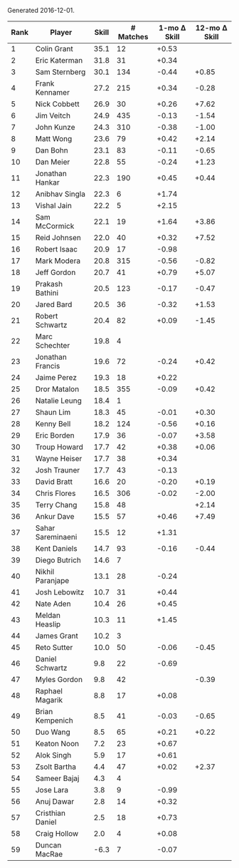 Generated 2016-12-01.

| Rank | Player            | Skill | # Matches | 1-mo Δ Skill | 12-mo Δ Skill |
|------|-------------------|-------|-----------|--------------|---------------|
|    1 | Colin Grant       |  35.1 |        12 |        +0.53 |               |
|    2 | Eric Katerman     |  31.8 |        31 |        +0.34 |               |
|    3 | Sam Sternberg     |  30.1 |       134 |        -0.44 |         +0.85 |
|    4 | Frank Kennamer    |  27.2 |       215 |        +0.34 |         -0.28 |
|    5 | Nick Cobbett      |  26.9 |        30 |        +0.26 |         +7.62 |
|    6 | Jim Veitch        |  24.9 |       435 |        -0.13 |         -1.54 |
|    7 | John Kunze        |  24.3 |       310 |        -0.38 |         -1.00 |
|    8 | Matt Wong         |  23.6 |        79 |        +0.42 |         +2.14 |
|    9 | Dan Bohn          |  23.1 |        83 |        -0.11 |         -0.65 |
|   10 | Dan Meier         |  22.8 |        55 |        -0.24 |         +1.23 |
|   11 | Jonathan Hankar   |  22.3 |       190 |        +0.45 |         +0.44 |
|   12 | Anibhav Singla    |  22.3 |         6 |        +1.74 |               |
|   13 | Vishal Jain       |  22.2 |         5 |        +2.15 |               |
|   14 | Sam McCormick     |  22.1 |        19 |        +1.64 |         +3.86 |
|   15 | Reid Johnsen      |  22.0 |        40 |        +0.32 |         +7.52 |
|   16 | Robert Isaac      |  20.9 |        17 |        -0.98 |               |
|   17 | Mark Modera       |  20.8 |       315 |        -0.56 |         -0.82 |
|   18 | Jeff Gordon       |  20.7 |        41 |        +0.79 |         +5.07 |
|   19 | Prakash Bathini   |  20.5 |       123 |        -0.17 |         -0.47 |
|   20 | Jared Bard        |  20.5 |        36 |        -0.32 |         +1.53 |
|   21 | Robert Schwartz   |  20.4 |        82 |        +0.09 |         -1.45 |
|   22 | Marc Schechter    |  19.8 |         4 |              |               |
|   23 | Jonathan Francis  |  19.6 |        72 |        -0.24 |         +0.42 |
|   24 | Jaime Perez       |  19.3 |        18 |        +0.22 |               |
|   25 | Dror Matalon      |  18.5 |       355 |        -0.09 |         +0.42 |
|   26 | Natalie Leung     |  18.4 |         1 |              |               |
|   27 | Shaun Lim         |  18.3 |        45 |        -0.01 |         +0.30 |
|   28 | Kenny Bell        |  18.2 |       124 |        -0.56 |         +0.16 |
|   29 | Eric Borden       |  17.9 |        36 |        -0.07 |         +3.58 |
|   30 | Troup Howard      |  17.7 |        42 |        +0.38 |         +0.06 |
|   31 | Wayne Heiser      |  17.7 |        38 |        +0.34 |               |
|   32 | Josh Trauner      |  17.7 |        43 |        -0.13 |               |
|   33 | David Bratt       |  16.6 |        20 |        -0.20 |         +0.19 |
|   34 | Chris Flores      |  16.5 |       306 |        -0.02 |         -2.00 |
|   35 | Terry Chang       |  15.8 |        48 |              |         +2.14 |
|   36 | Ankur Dave        |  15.5 |        57 |        +0.46 |         +7.49 |
|   37 | Sahar Sareminaeni |  15.5 |        12 |        +1.31 |               |
|   38 | Kent Daniels      |  14.7 |        93 |        -0.16 |         -0.44 |
|   39 | Diego Butrich     |  14.6 |         7 |              |               |
|   40 | Nikhil Paranjape  |  13.1 |        28 |        -0.24 |               |
|   41 | Josh Lebowitz     |  10.7 |        31 |        +0.44 |               |
|   42 | Nate Aden         |  10.4 |        26 |        +0.45 |               |
|   43 | Meldan Heaslip    |  10.3 |        11 |        +1.45 |               |
|   44 | James Grant       |  10.2 |         3 |              |               |
|   45 | Reto Sutter       |  10.0 |        50 |        -0.06 |         -0.45 |
|   46 | Daniel Schwartz   |   9.8 |        22 |        -0.69 |               |
|   47 | Myles Gordon      |   9.8 |        42 |              |         -0.39 |
|   48 | Raphael Magarik   |   8.8 |        17 |        +0.08 |               |
|   49 | Brian Kempenich   |   8.5 |        41 |        -0.03 |         -0.65 |
|   50 | Duo Wang          |   8.5 |        65 |        +0.21 |         +0.22 |
|   51 | Keaton Noon       |   7.2 |        23 |        +0.67 |               |
|   52 | Alok Singh        |   5.9 |        17 |        +0.61 |               |
|   53 | Zsolt Bartha      |   4.4 |        47 |        +0.02 |         +2.37 |
|   54 | Sameer Bajaj      |   4.3 |         4 |              |               |
|   55 | Jose Lara         |   3.8 |         9 |        -0.99 |               |
|   56 | Anuj Dawar        |   2.8 |        14 |        +0.32 |               |
|   57 | Cristhian Daniel  |   2.5 |        18 |        +0.73 |               |
|   58 | Craig Hollow      |   2.0 |         4 |        +0.08 |               |
|   59 | Duncan MacRae     |  -6.3 |         7 |        -0.07 |               |